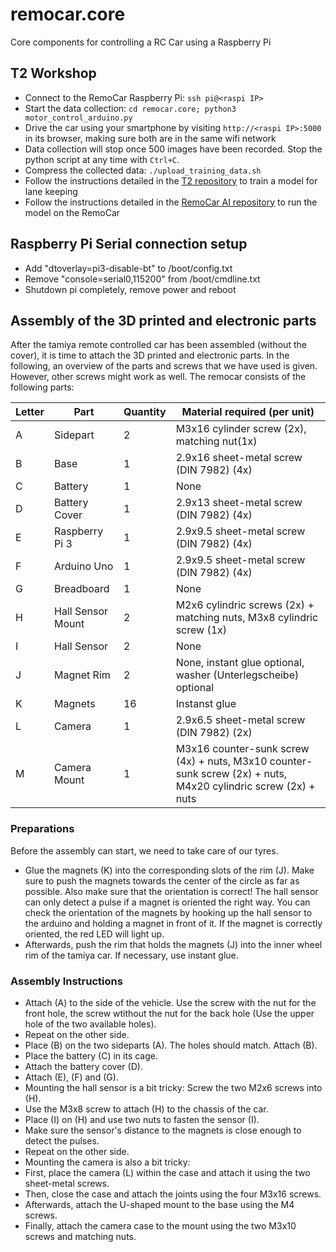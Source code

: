 # remocar.core
Core components for controlling a RC Car using a Raspberry Pi

## T2 Workshop
* Connect to the RemoCar Raspberry Pi: `ssh pi@<raspi IP>`
* Start the data collection: `cd remocar.core; python3 motor_control_arduino.py`
* Drive the car using your smartphone by visiting `http://<raspi IP>:5000` in its browser, making sure both are in the same wifi network
* Data collection will stop once 500 images have been recorded. Stop the python script at any time with `Ctrl+C`.
* Compress the collected data: `./upload_training_data.sh`
* Follow the instructions detailed in the [T2 repository](https://sourcecode.socialcoding.bosch.com/projects/BCAI/repos/bcai-training-deeplearning-overview) to train a model for lane keeping
* Follow the instructions detailed in the [RemoCar AI repository](https://sourcecode.socialcoding.bosch.com/projects/BCAI/repos/bcai-remocar-ai) to run the model on the RemoCar

## Raspberry Pi Serial connection setup
* Add "dtoverlay=pi3-disable-bt" to /boot/config.txt
* Remove "console=serial0,115200" from /boot/cmdline.txt
* Shutdown pi completely, remove power and reboot

## Assembly of the 3D printed and electronic parts 
After the tamiya remote controlled car has been assembled (without the cover), it is time to attach the 3D printed and electronic parts.
In the following, an overview of the parts and screws that we have used is given. However, other screws might work as well.
The remocar consists of the following parts:


| Letter | Part | Quantity |Material required (per unit) |
| ------| ------ | ------ |------ |
| A| Sidepart | 2 |M3x16 cylinder screw (2x), matching nut(1x) |
| B| Base | 1 |2.9x16 sheet-metal screw (DIN 7982) (4x) |
| C| Battery | 1 |None |
| D| Battery Cover | 1 |2.9x13 sheet-metal screw (DIN 7982) (4x) | 
| E| Raspberry Pi 3 | 1 |2.9x9.5 sheet-metal screw (DIN 7982) (4x) |
| F| Arduino Uno | 1 |2.9x9.5 sheet-metal screw (DIN 7982) (4x) |
| G| Breadboard | 1 |None | 
| H| Hall Sensor Mount | 2 |M2x6 cylindric screws (2x) + matching nuts, M3x8 cylindric screw (1x) |
| I| Hall Sensor | 2 | None | 
| J| Magnet Rim | 2 |None, instant glue optional, washer (Unterlegscheibe) optional |
| K| Magnets | 16 | Instanst glue |
| L| Camera | 1 |2.9x6.5 sheet-metal screw (DIN 7982) (2x)  |
| M| Camera Mount | 1 | M3x16 counter-sunk screw (4x) + nuts, M3x10 counter-sunk screw (2x) + nuts, M4x20 cylindric screw (2x) + nuts |

### Preparations
Before the assembly can start, we need to take care of our tyres.
* Glue the magnets (K) into the corresponding slots of the rim (J). Make sure to push the magnets towards the center of the circle as far as possible.
Also make sure that the orientation is correct! The hall sensor can only detect a pulse if a magnet is oriented the right way. 
You can check the orientation of the magnets by hooking up the hall sensor to the arduino and holding a magnet in front of it.
If the magnet is correctly oriented, the red LED will light up.
* Afterwards, push the rim that holds the magnets (J) into the inner wheel rim of the tamiya car. If necessary, use instant glue.

### Assembly Instructions
* Attach (A) to the side of the vehicle. Use the screw with the nut for the front hole, the screw wtithout the nut for the back hole (Use the upper hole of the two available holes).
* Repeat on the other side.
* Place (B) on the two sideparts (A). The holes should match. Attach (B).
* Place the battery (C) in its cage.
* Attach the battery cover (D).
* Attach (E), (F) and (G).
* Mounting the hall sensor is a bit tricky: Screw the two M2x6 screws into (H). 
* Use the M3x8 screw to attach (H) to the chassis of the car.
* Place (I) on (H) and use two nuts to fasten the sensor (I).
* Make sure the sensor's distance to the magnets is close enough to detect the pulses.
* Repeat on the other side.
* Mounting the camera is also a bit tricky:
* First, place the camera (L) within the case and attach it using the two sheet-metal screws.
* Then, close the case and attach the joints using the four M3x16 screws.
* Afterwards, attach the U-shaped mount to the base using the M4 screws.
* Finally, attach the camera case to the mount using the two M3x10 screws and matching nuts.
